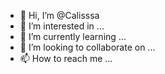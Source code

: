 - 👋 Hi, I’m @Calisssa
- 👀 I’m interested in ...
- 🌱 I’m currently learning ...
- 💞️ I’m looking to collaborate on ...
- 📫 How to reach me ...

<!---
Calisssa/Calisssa is a ✨ special ✨ repository because its `README.md` (this file) appears on your GitHub profile.
You can click the Preview link to take a look at your changes.
--->
